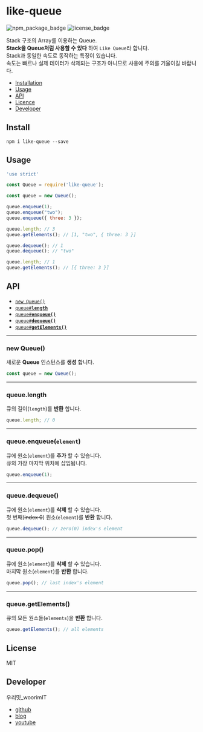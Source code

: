 # like-queue
![npm_package_badge](https://img.shields.io/badge/npm%20package-v0.2.0-blue)
![license_badge](https://img.shields.io/github/license/woorim960/like-queue)


Stack 구조의 Array를 이용하는 Queue.  
**Stack을 Queue처럼 사용할 수 있다** 하여 `Like Queue`라 합니다.  
Stack과 동일한 속도로 동작하는 특징이 있습니다.  
속도는 빠르나 실제 데이터가 삭제되는 구조가 아니므로 사용에 주의를 기울이길 바랍니다.


  * <a href="#install">Installation</a>
  * <a href="#usage">Usage</a>
  * <a href="#api">API</a>
  * <a href="#license">Licence</a>
  * <a href="#developer">Developer</a>

## Install

`npm i like-queue --save`

## Usage

```js
'use strict'

const Queue = require('like-queue');

const queue = new Queue();

queue.enqueue(1);
queue.enqueue("two");
queue.enqueue({ three: 3 });

queue.length; // 3
queue.getElements(); // [1, "two", { three: 3 }]

queue.dequeue(); // 1
queue.dequeue(); // "two"

queue.length; // 1
queue.getElements(); // [{ three: 3 }]

```

## API

* <a href="#new-Queue"><code>new Queue()</code></a>
* <a href="#length"><code>queue#<b>length</b></code></a>
* <a href="#enqueue"><code>queue#<b>enqueue()</b></code></a>
* <a href="#dequeue"><code>queue#<b>dequeue()</b></code></a>
* <a href="#getElements"><code>queue#<b>getElements()</b></code></a>

-------------------------------------------------------
<a name="new-Queue"></a>
### new Queue()  
  
새로운 **Queue** 인스턴스를 **생성** 합니다.

```js
const queue = new Queue();
```

-------------------------------------------------------
<a name="length"></a>
### queue.length

큐의 길이(`length`)를 **반환** 합니다.

```js
queue.length; // 0
```

-------------------------------------------------------
<a name="enqueue"></a>
### queue.enqueue(`element`)

큐에 원소(`element`)를 **추가** 할 수 있습니다.  
큐의 가장 마지막 위치에 삽입됩니다.

```js
queue.enqueue(1);
```

-------------------------------------------------------
<a name="dequeue"></a>
### queue.dequeue()

큐에 원소(`element`)를 **삭제** 할 수 있습니다.  
첫 번째(~~index 0~~) 원소(`element`)를 **반환** 합니다.

```js
queue.dequeue(); // zero(0) index's element
```

-------------------------------------------------------
<a name="pop"></a>
### queue.pop()

큐에 원소(`element`)를 **삭제** 할 수 있습니다.  
마지막 원소(`element`)를 **반환** 합니다.

```js
queue.pop(); // last index's element
```

-------------------------------------------------------
<a name="getElements"></a>
### queue.getElements()

큐의 모든 원소들(`elements`)을 **반환** 합니다.

```js
queue.getElements(); // all elements
```


## License

MIT

## Developer

우리밋_woorimIT
* [github](https://github.com/woorim960)
* [blog](https://blog.naver.com/dnfla420)
* [youtube](https://www.youtube.com/channel/UCS0F25vig_sPIQXMiK8IdSg)
